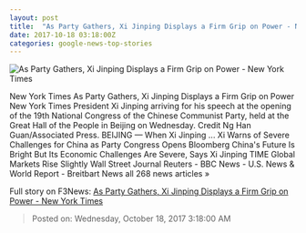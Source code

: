 ```yaml
---
layout: post
title:  "As Party Gathers, Xi Jinping Displays a Firm Grip on Power - New York Times"
date: 2017-10-18 03:18:00Z
categories: google-news-top-stories
---
```


![As Party Gathers, Xi Jinping Displays a Firm Grip on Power - New York Times](https://static01.nyt.com/images/2017/10/18/world/18china-party-1/18china-party-1-facebookJumbo.jpg)

New York Times As Party Gathers, Xi Jinping Displays a Firm Grip on Power New York Times President Xi Jinping arriving for his speech at the opening of the 19th National Congress of the Chinese Communist Party, held at the Great Hall of the People in Beijing on Wednesday. Credit Ng Han Guan/Associated Press. BEIJING — When Xi Jinping ... Xi Warns of Severe Challenges for China as Party Congress Opens Bloomberg China's Future Is Bright But Its Economic Challenges Are Severe, Says Xi Jinping TIME Global Markets Rise Slightly Wall Street Journal Reuters - BBC News - U.S. News & World Report - Breitbart News all 268 news articles »


Full story on F3News: [As Party Gathers, Xi Jinping Displays a Firm Grip on Power - New York Times](http://www.f3nws.com/n/T4qrn)

> Posted on: Wednesday, October 18, 2017 3:18:00 AM
